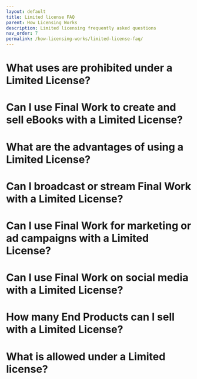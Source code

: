 ```yaml
---
layout: default
title: Limited license FAQ
parent: How Licensing Works
description: Limited licensing frequently asked questions
nav_order: 7
permalink: /how-licensing-works/limited-license-faq/
---
```


# What uses are prohibited under a Limited License?
# Can I use Final Work to create and sell eBooks with a Limited License?
# What are the advantages of using a Limited License?
# Can I broadcast or stream Final Work with a Limited License?
# Can I use Final Work for marketing or ad campaigns with a Limited License?
# Can I use Final Work on social media with a Limited License?
# How many End Products can I sell with a Limited License?
# What is allowed under a Limited license?